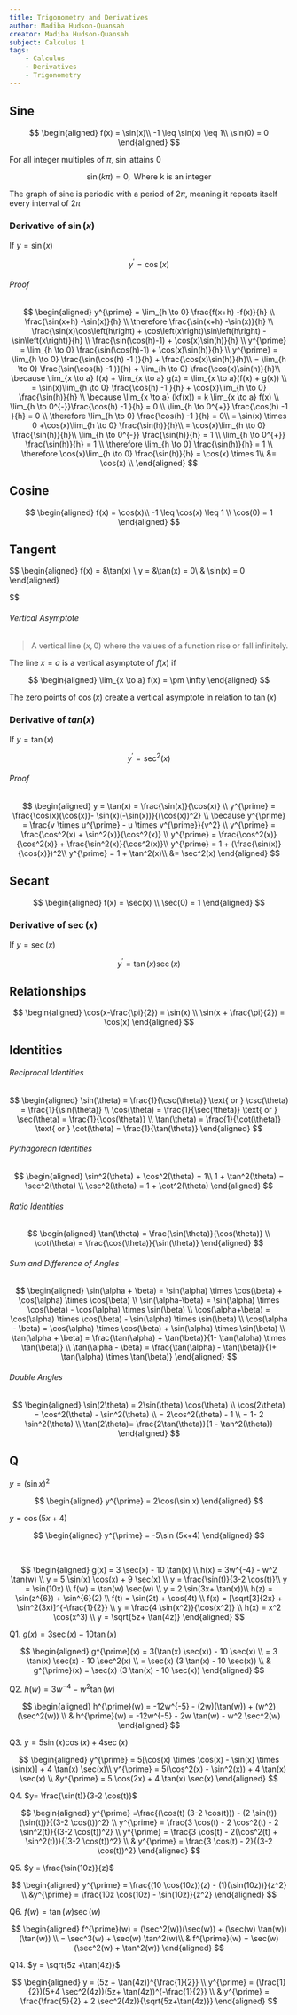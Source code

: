 ```yaml
---
title: Trigonometry and Derivatives
author: Madiba Hudson-Quansah
creator: Madiba Hudson-Quansah
subject: Calculus 1
tags:
    - Calculus
    - Derivatives
    - Trigonometry
---
```


## Sine

$$
\begin{aligned}
f(x) = \sin(x)\\
-1 \leq \sin(x) \leq 1\\
\sin(0) = 0
\end{aligned}
$$

For all integer multiples of $\pi$, $\sin$ attains 0

$$
\sin(k\pi) = 0,  \text{ Where k is an integer}
$$

The graph of sine is periodic with a period of $2\pi$, meaning it repeats itself every interval of $2\pi$

### Derivative of $\sin(x)$

If $y=\sin(x)$

$$
y^{\prime} = \cos(x)
$$

###### Proof

$$
\begin{aligned}
    y^{\prime} = \lim_{h \to 0} \frac{f(x+h) -f(x)}{h} \\
 \frac{\sin(x+h) -\sin(x)}{h} \\
    \therefore \frac{\sin(x+h) -\sin(x)}{h} \\
    \frac{\sin(x)\cos\left(h\right) + \cos\left(x\right)\sin\left(h\right) - \sin\left(x\right)}{h} \\
    \frac{\sin(\cos(h)-1) + \cos(x)\sin(h)}{h} \\
    y^{\prime} = \lim_{h \to 0} \frac{\sin(\cos(h)-1) + \cos(x)\sin(h)}{h} \\
    y^{\prime} = \lim_{h \to 0} \frac{\sin(\cos(h) -1 )}{h} + \frac{\cos(x)\sin(h)}{h}\\
 = \lim_{h \to 0} \frac{\sin(\cos(h) -1 )}{h} + \lim_{h \to 0} \frac{\cos(x)\sin(h)}{h}\\
\because \lim_{x \to a} f(x) + \lim_{x \to a} g(x) = \lim_{x \to a}(f(x) + g(x))    \\
 = \sin(x)\lim_{h \to 0}  \frac{\cos(h) -1 }{h} + \cos(x)\lim_{h \to 0} \frac{\sin(h)}{h} \\
 \because \lim_{x \to a} (kf(x)) = k \lim_{x \to a} f(x) \\
 \lim_{h \to 0^{-}}\frac{\cos(h) -1 }{h} = 0 \\
 \lim_{h \to 0^{+}} \frac{\cos(h) -1 }{h} = 0 \\
 \therefore  \lim_{h \to 0} \frac{\cos(h) -1 }{h} =  0\\
 = \sin(x) \times 0 +\cos(x)\lim_{h \to 0} \frac{\sin(h)}{h}\\
= \cos(x)\lim_{h \to 0} \frac{\sin(h)}{h}\\
\lim_{h \to 0^{-}} \frac{\sin(h)}{h} = 1 \\
\lim_{h \to 0^{+}} \frac{\sin(h)}{h} = 1 \\
\therefore \lim_{h \to 0} \frac{\sin(h)}{h} = 1 \\
\therefore \cos(x)\lim_{h \to 0} \frac{\sin(h)}{h} = \cos(x) \times 1\\
&= \cos(x) \\
\end{aligned}
$$

## Cosine

$$
\begin{aligned}
f(x) = \cos(x)\\
-1 \leq \cos(x) \leq 1 \\
\cos(0) = 1
\end{aligned}
$$

## Tangent

$$
\begin{aligned}
   f(x) = &\tan(x) \\
   y = &\tan(x) = 0\\
   & \sin(x) = 0
\end{aligned}


$$

###### Vertical Asymptote

> A vertical line $(x,0)$ where the values of a function rise or fall infinitely.

The line $x=a$ is a vertical asymptote of $f(x)$ if

$$
\begin{aligned}
   \lim_{x \to a} f(x) = \pm \infty
\end{aligned}
$$

The zero points of $\cos(x)$ create a vertical asymptote in relation to $\tan(x)$

### Derivative of $tan(x)$

If $y=\tan(x)$

$$
y^{\prime} = \sec^2(x)
$$

###### Proof

$$
\begin{aligned}
    y = \tan(x) = \frac{\sin(x)}{\cos(x)} \\
y^{\prime} = \frac{\cos(x)(\cos(x))- \sin(x)(-\sin(x))}{(\cos(x))^2} \\
\because y^{\prime} = \frac{v \times u^{\prime} - u \times v^{\prime}}{v^2} \\
y^{\prime} = \frac{\cos^2(x) + \sin^2(x)}{\cos^2(x)} \\
y^{\prime} = \frac{\cos^2(x)}{\cos^2(x)} + \frac{\sin^2(x)}{\cos^2(x)}\\
y^{\prime} = 1 + (\frac{\sin(x)}{\cos(x)})^2\\
y^{\prime} = 1 + \tan^2(x)\\
&= \sec^2(x)
\end{aligned}
$$

## Secant

$$
\begin{aligned}
f(x) = \sec(x) \\
\sec(0) = 1
\end{aligned}
$$

### Derivative of $\sec(x)$

If $y=\sec(x)$

$$
y^{\prime} = \tan(x)\sec(x)
$$

## Relationships

$$
\begin{aligned}
\cos(x-\frac{\pi}{2}) = \sin(x) \\
\sin(x + \frac{\pi}{2}) = \cos(x)
\end{aligned}
$$

## Identities

###### Reciprocal Identities

$$
\begin{aligned}
   \sin(\theta) = \frac{1}{\csc(\theta)} \text{ or } \csc(\theta) = \frac{1}{\sin(\theta)} \\
\cos(\theta) = \frac{1}{\sec(\theta)} \text{ or } \sec(\theta) = \frac{1}{\cos(\theta)} \\
\tan(\theta) = \frac{1}{\cot(\theta)} \text{ or } \cot(\theta) = \frac{1}{\tan(\theta)}
\end{aligned}
$$

###### Pythagorean Identities

$$
\begin{aligned}
   \sin^2(\theta) + \cos^2(\theta) = 1\\
   1 + \tan^2(\theta) = \sec^2(\theta) \\
   \csc^2(\theta) = 1 + \cot^2(\theta)
\end{aligned}
$$

###### Ratio Identities

$$
\begin{aligned}
   \tan(\theta) = \frac{\sin(\theta)}{\cos(\theta)} \\
   \cot(\theta) = \frac{\cos(\theta)}{\sin(\theta)}
\end{aligned}
$$

###### Sum and Difference of Angles

$$
\begin{aligned}
   \sin(\alpha + \beta) = \sin(\alpha) \times \cos(\beta) + \cos(\alpha) \times \cos(\beta) \\
   \sin(\alpha-\beta) = \sin(\alpha)  \times \cos(\beta) - \cos(\alpha)  \times \sin(\beta) \\
   \cos(\alpha+\beta) = \cos(\alpha)  \times \cos(\beta) - \sin(\alpha)  \times  \sin(\beta) \\
   \cos(\alpha - \beta) = \cos(\alpha)  \times \cos(\beta) + \sin(\alpha)  \times  \sin(\beta) \\
   \tan(\alpha + \beta) = \frac{\tan(\alpha) + \tan(\beta)}{1- \tan(\alpha)  \times  \tan(\beta)} \\
   \tan(\alpha - \beta) = \frac{\tan(\alpha) - \tan(\beta)}{1+ \tan(\alpha)  \times  \tan(\beta)}
\end{aligned}
$$

###### Double Angles

$$
\begin{aligned}
   \sin(2\theta) = 2\sin(\theta) \cos(\theta) \\
   \cos(2\theta) = \cos^2(\theta) - \sin^2(\theta) \\
   = 2\cos^2(\theta) - 1 \\
   = 1- 2 \sin^2(\theta) \\
   \tan(2\theta)= \frac{2\tan(\theta)}{1 - \tan^2(\theta)}
\end{aligned}
$$

## Q

$y = (\sin x)^{2}$

$$
\begin{aligned}
   y^{\prime} = 2\cos(\sin x)
\end{aligned}
$$

$y = \cos(5x+4)$

$$
\begin{aligned}
   y^{\prime} = -5\sin (5x+4)
\end{aligned}
$$

<br/>

$$
\begin{aligned}
   g(x) = 3 \sec(x) - 10 \tan(x) \\
   h(x) = 3w^{-4} - w^2 \tan(w) \\
   y = 5 \sin(x) \cos(x) + 9 \sec(x) \\
   y = \frac{\sin(t)}{3-2 \cos(t)}\\
   y = \sin(10x) \\
   f(w) = \tan(w) \sec(w) \\
   y = 2 \sin(3x+ \tan(x))\\
   h(z) = \sin(z^{6}) + \sin^{6}(2) \\
   f(t) = \sin(2t) + \cos(4t) \\
   f(x) = [\sqrt[3]{2x} + \sin^2(3x)]^{-\frac{1}{2}} \\
   y = \frac{4 \sin(x^2)}{\cos(x^2)} \\
   h(x) = x^2 \cos(x^3) \\
   y = \sqrt{5z+ \tan(4z)}
\end{aligned}
$$

Q1. $g(x) = 3 \sec(x) -10 \tan(x)$

$$
\begin{aligned}
   g^{\prime}(x) = 3(\tan(x) \sec(x)) - 10 \sec(x) \\
   = 3 \tan(x) \sec(x) - 10 \sec^2(x) \\
   = \sec(x) (3 \tan(x) - 10 \sec(x)) \\
&   g^{\prime}(x) = \sec(x) (3 \tan(x) - 10 \sec(x))
\end{aligned}
$$

Q2. $h(w) = 3w^{-4} -w^2 \tan(w)$

$$
\begin{aligned}
   h^{\prime}(w) = -12w^{-5} - (2w)(\tan(w)) + (w^2)(\sec^2(w)) \\
&   h^{\prime}(w) = -12w^{-5} - 2w \tan(w) - w^2 \sec^2(w)
\end{aligned}
$$

Q3. $y=5 \sin(x) \cos(x) + 4 \sec(x)$

$$
\begin{aligned}
   y^{\prime} = 5[\cos(x) \times \cos(x) - \sin(x)  \times  \sin(x)]  + 4 \tan(x) \sec(x)\\
   y^{\prime} = 5(\cos^2(x) - \sin^2(x)) + 4 \tan(x) \sec(x) \\
   &y^{\prime} = 5 \cos(2x) + 4 \tan(x) \sec(x)
\end{aligned}
$$

Q4. $y= \frac{\sin(t)}{3-2 \cos(t)}$

$$
\begin{aligned}
   y^{\prime}  =\frac{(\cos(t) (3-2 \cos(t))) - (2 \sin(t))(\sin(t))}{(3-2 \cos(t))^2} \\
   y^{\prime} = \frac{3 \cos(t) - 2 \cos^2(t) - 2 \sin^2(t)}{(3-2 \cos(t))^2} \\
   y^{\prime} = \frac{3 \cos(t) - 2(\cos^2(t) + \sin^2(t))}{(3-2 \cos(t))^2} \\
 & y^{\prime} = \frac{3 \cos(t) - 2}{(3-2 \cos(t))^2}
\end{aligned}
$$

Q5. $y = \frac{\sin(10z)}{z}$

$$
\begin{aligned}
   y^{\prime} = \frac{(10 \cos(10z))(z) - (1)(\sin(10z))}{z^2} \\
   &y^{\prime} = \frac{10z \cos(10z) - \sin(10z)}{z^2}
\end{aligned}
$$

Q6. $f(w) = \tan(w) \sec(w)$

$$
\begin{aligned}
   f^{\prime}(w) = (\sec^2(w))(\sec(w)) + (\sec(w) \tan(w))(\tan(w)) \\
   = \sec^3(w) + \sec(w) \tan^2(w)\\
   & f^{\prime}(w) = \sec(w) (\sec^2(w) + \tan^2(w))
\end{aligned}
$$

Q14. $y = \sqrt{5z +\tan(4z)}$

$$
\begin{aligned}
   y = (5z + \tan(4z))^{\frac{1}{2}} \\
   y^{\prime} = (\frac{1}{2})(5+4 \sec^2(4z))(5z+ \tan(4z))^{-\frac{1}{2}} \\
&   y^{\prime} = \frac{\frac{5}{2} + 2 \sec^2(4z)}{\sqrt{5z+\tan(4z)}}
\end{aligned}
$$
